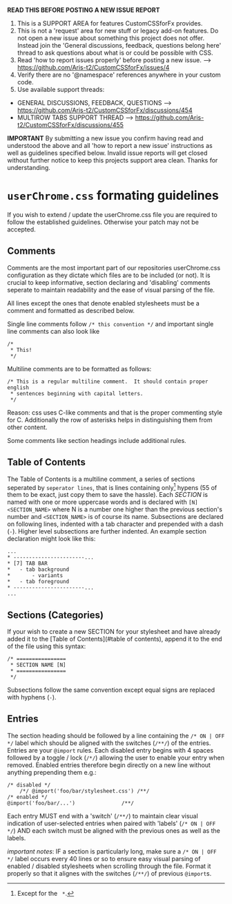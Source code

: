 **READ THIS BEFORE POSTING A NEW ISSUE REPORT**

1. This is a SUPPORT AREA for features CustomCSSforFx provides.
2. This is not a 'request' area for new stuff or legacy add-on features. Do not open a new
issue about something this project does not offer. Instead join the 'General
discussions, feedback, questions belong here' thread to ask questions about
what is or could be possible with CSS.
3. Read 'how to report issues properly' before posting a new issue.
--> https://github.com/Aris-t2/CustomCSSforFx/issues/4
4. Verify there are no '@namespace' references anywhere in your custom code.
5. Use available support threads:
- GENERAL DISCUSSIONS, FEEDBACK, QUESTIONS -->
  https://github.com/Aris-t2/CustomCSSforFx/discussions/454
- MULTIROW TABS SUPPORT THREAD -->
  https://github.com/Aris-t2/CustomCSSforFx/discussions/455

**IMPORTANT**
 By submitting a new issue you confirm having read and understood
the above and all 'how to report a new issue' instructions as well as guidelines specified below. 
Invalid issue reports will get closed without further notice to keep this projects support
area clean. Thanks for understanding.


# `userChrome.css` formating guidelines

If you wish to extend / update the userChrome.css file you are required to
follow the established guidelines. Otherwise your patch may not be accepted. 

## Comments

Comments are the most important part of our repositories userChrome.css
configuration as they dictate which files are to be included (or not). It is
crucial to keep informative, section declaring and 'disabling' comments
seperate to maintain readability and the ease of visual parsing of the file.

All lines except the ones that denote enabled stylesheets must be a comment
and formatted as described below.

Single line comments follow `/* this convention */` and important single line
comments can also look like 

    /*
     * This!
     */

Multiline comments are to be formatted as follows: 
 
    /* This is a regular multiline comment.  It should contain proper english
     * sentences beginning with capital letters.
     */

Reason: css uses C-like comments and that is the proper commenting style for C. Additionally the row of asterisks helps in distinguishing them from other content.

Some comments like section headings include additional rules.

## Table of Contents
 
The Table of Contents is a multiline comment, a series of sections seperated by
`seperator lines`, that is lines containing only[^1] hypens (55 of them to be
exact, just copy them to save the hassle). Each *SECTION* is named with one or
more uppercase words and is declared with `[N] <SECTION_NAME>` where N is a
number one higher than the previous section's number and `<SECTION_NAME>` is of
course its name. Subsections are declared on following lines, indented with a
tab character and prepended with a dash (`-`). Higher level subsections are
further indented. An example section declaration might look like this: 

    ...
    * -----------------------...
    * [7] TAB BAR
    * 	- tab background 
    * 		- variants
    * 	- tab foreground
    * -----------------------...
    ...

## Sections (Categories)

If your wish to create a new SECTION for your stylesheet and have already added
it to the [Table of Contents](#table of contents), append it to the end of the
file using this syntax:

    /* ================
     * SECTION NAME [N]
     * ================
     */

Subsections follow the same convention except equal signs are replaced with
hyphens (`-`).

## Entries

The section heading should be followed by a line containing the `/* ON | OFF
*/` label which should be aligned with the switches (`/**/`) of the entries.
Entries are your `@import` rules. Each disabled entry begins with 4
spaces followed by a toggle / lock (`/*/`) allowing the user to enable your entry
when removed. Enabled entries therefore begin directly on a new line without
anything prepending them e.g.:
    
    /* disabled */
        /*/ @import('foo/bar/stylesheet.css') /**/
    /* enabled */
    @import('foo/bar/...')               /**/

Each entry MUST end with a 'switch' (`/**/`) to maintain clear visual
indication of user-selected entries when paired with 'labels' (`/* ON | OFF
*/`) AND each switch must be aligned with the previous ones as well as the labels.


*important notes*: 
IF a section is particularly long, make sure a `/* ON | OFF */` label occurs
every 40 lines or so to ensure easy visual parsing of enabled / disabled
stylesheets when scrolling through the file. Format it properly so that it
alignes with the switches (`/**/`) of previous `@import`s.

[^1]: Except for the ` *`.
